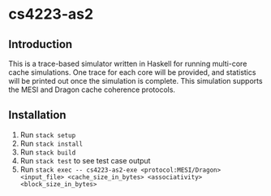 # cs4223-as2

## Introduction
This is a trace-based simulator written in Haskell for running multi-core cache simulations. One trace for each core will be provided, and statistics will be printed out once the simulation is complete. This simulation supports the MESI and Dragon cache coherence protocols. 

## Installation
1. Run `stack setup`
2. Run `stack install`
3. Run `stack build`
4. Run `stack test` to see test case output
5. Run `stack exec -- cs4223-as2-exe <protocol:MESI/Dragon> <input_file> <cache_size_in_bytes> <associativity> <block_size_in_bytes>`


